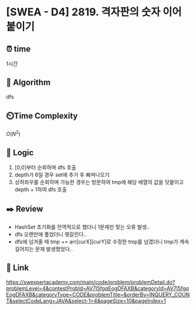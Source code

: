 # [SWEA - D4] 2819. 격자판의 숫자 이어 붙이기

## ⏰  **time**
1시간

## :pushpin: **Algorithm**
dfs

## ⏲️**Time Complexity**
$O(N^2)$

## :round_pushpin: **Logic**
1. [0,0]부터 순회하며 dfs 호출
2. depth가 6일 경우 set에 추가 후 빠져나오기
3. 상하좌우를 순회하며 가능한 경우는 방문하여 tmp에 해당 배열의 값을 덧붙이고 depth + 1하여 dfs 호출


## :black_nib: **Review**
- HashSet 초기화를 전역적으로 했더니 1문제만 맞는 오류 발생..
- dfs 오랜만에 풀었더니 헷갈린다..
- dfs에 넘겨줄 때 tmp += arr[curX][curY]로 수정한 tmp를 넘겼더니 tmp가 계속 길어지는 문제 발생했었다..

## 📡 Link
https://swexpertacademy.com/main/code/problem/problemDetail.do?problemLevel=4&contestProbId=AV7I5fgqEogDFAXB&categoryId=AV7I5fgqEogDFAXB&categoryType=CODE&problemTitle=&orderBy=INQUERY_COUNT&selectCodeLang=JAVA&select-1=4&pageSize=10&pageIndex=1
